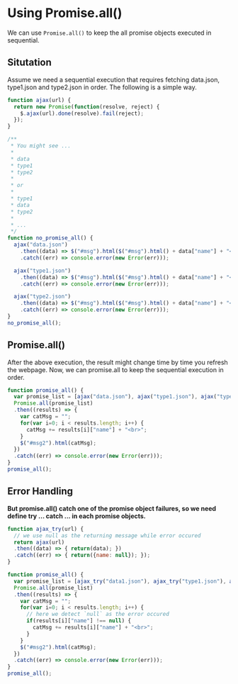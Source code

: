 # Using Promise.all()



We can use `Promise.all()` to keep the all promise objects executed in sequential. 



## Situtation

Assume we need a sequential execution that requires fetching data.json, type1.json and type2.json in order. The following is a simple way.

```javascript
function ajax(url) {
  return new Promise(function(resolve, reject) {
    $.ajax(url).done(resolve).fail(reject);
  });
}
```

```javascript
/**
 * You might see ...
 *
 * data
 * type1
 * type2
 *
 * or
 *
 * type1
 * data
 * type2
 *
 * ...
 */
function no_promise_all() {
  ajax("data.json")
    .then((data) => $("#msg").html($("#msg").html() + data["name"] + "<br>"))
    .catch((err) => console.error(new Error(err)));

  ajax("type1.json")
    .then((data) => $("#msg").html($("#msg").html() + data["name"] + "<br>"))
    .catch((err) => console.error(new Error(err)));

  ajax("type2.json")
    .then((data) => $("#msg").html($("#msg").html() + data["name"] + "<br>"))
    .catch((err) => console.error(new Error(err)));
}
no_promise_all();
```



## Promise.all()

After the above execution, the result might change time by time you refresh the webpage. Now, we can promise.all to keep the sequential execution in order.

```javascript
function promise_all() {
  var promise_list = [ajax("data.json"), ajax("type1.json"), ajax("type2.json")];
  Promise.all(promise_list)
  .then((results) => {
    var catMsg = "";
    for(var i=0; i < results.length; i++) {
      catMsg += results[i]["name"] + "<br>";
    }
    $("#msg2").html(catMsg);
  })
  .catch((err) => console.error(new Error(err)));
}
promise_all();
```



## Error Handling

**But promise.all() catch one of the promise object failures, so we need define try ... catch ... in each promise objects.**

```javascript
function ajax_try(url) {
  // we use null as the returning message while error occured
  return ajax(url)
  .then((data) => { return(data); })
  .catch((err) => { return({name: null}); });
}

function promise_all() {
  var promise_list = [ajax_try("data1.json"), ajax_try("type1.json"), ajax_try("type2.json")];
  Promise.all(promise_list)
  .then((results) => {
    var catMsg = "";
    for(var i=0; i < results.length; i++) {
      // here we detect `null` as the error occured
      if(results[i]["name"] !== null) {
        catMsg += results[i]["name"] + "<br>";
      }
    }
    $("#msg2").html(catMsg);
  })
  .catch((err) => console.error(new Error(err)));
}
promise_all();
```

